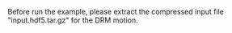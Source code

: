 Before run the example, 
please extract the compressed input file "input.hdf5.tar.gz"
for the DRM motion.
